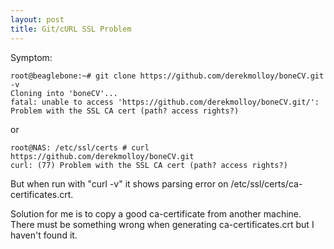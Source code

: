 ```yaml
---
layout: post
title: Git/cURL SSL Problem
---
```


Symptom:

```
root@beaglebone:~# git clone https://github.com/derekmolloy/boneCV.git -v
Cloning into 'boneCV'...
fatal: unable to access 'https://github.com/derekmolloy/boneCV.git/': Problem with the SSL CA cert (path? access rights?)
```

or

```
root@NAS: /etc/ssl/certs # curl https://github.com/derekmolloy/boneCV.git
curl: (77) Problem with the SSL CA cert (path? access rights?)
```

But when run with "curl -v" it shows parsing error on /etc/ssl/certs/ca-certificates.crt.

Solution for me is to copy a good ca-certificate from another machine. There must be something wrong when generating ca-certificates.crt but I haven't found it.
